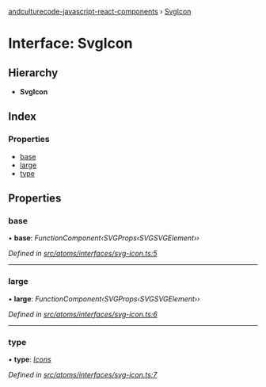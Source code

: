 [andculturecode-javascript-react-components](../README.md) › [SvgIcon](svgicon.md)

# Interface: SvgIcon

## Hierarchy

* **SvgIcon**

## Index

### Properties

* [base](svgicon.md#base)
* [large](svgicon.md#large)
* [type](svgicon.md#type)

## Properties

###  base

• **base**: *FunctionComponent‹SVGProps‹SVGSVGElement››*

*Defined in [src/atoms/interfaces/svg-icon.ts:5](https://github.com/phess101/AndcultureCode.JavaScript.React.Components/blob/5fd6ba2/src/atoms/interfaces/svg-icon.ts#L5)*

___

###  large

• **large**: *FunctionComponent‹SVGProps‹SVGSVGElement››*

*Defined in [src/atoms/interfaces/svg-icon.ts:6](https://github.com/phess101/AndcultureCode.JavaScript.React.Components/blob/5fd6ba2/src/atoms/interfaces/svg-icon.ts#L6)*

___

###  type

• **type**: *[Icons](../enums/icons.md)*

*Defined in [src/atoms/interfaces/svg-icon.ts:7](https://github.com/phess101/AndcultureCode.JavaScript.React.Components/blob/5fd6ba2/src/atoms/interfaces/svg-icon.ts#L7)*
